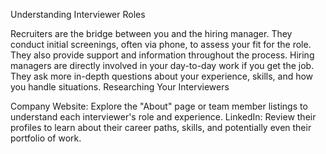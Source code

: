 Understanding Interviewer Roles

Recruiters are the bridge between you and the hiring manager. They conduct initial screenings, often via phone, to assess your fit for the role. They also provide support and information throughout the process.
Hiring managers are directly involved in your day-to-day work if you get the job. They ask more in-depth questions about your experience, skills, and how you handle situations.
Researching Your Interviewers

Company Website: Explore the "About" page or team member listings to understand each interviewer's role and experience.
LinkedIn: Review their profiles to learn about their career paths, skills, and potentially even their portfolio of work.